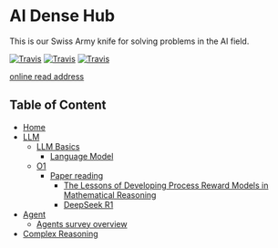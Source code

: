 # AI Dense Hub

This is our Swiss Army knife for solving problems in the AI field.

[![Travis](https://img.shields.io/badge/language-Java-blue.svg)]()
[![Travis](https://img.shields.io/badge/language-Python-red.svg)]()
[![Travis](https://img.shields.io/badge/language-Go-red.svg)]()

[online read address](https://blog.densehub.com)

## Table of Content

* [Home](/)
* [LLM](/01.大语言模型基础/)
  * [LLM Basics](/01.大语言模型基础/)
    * [Language Model](/01.大语言模型基础/1.语言模型/1.语言模型.md "1.语言模型")
  * [O1]()
    * [Paper reading](/LLM-Train/o1/paper_reading/)
      * [The Lessons of Developing Process Reward Models in Mathematical Reasoning](/LLM-Train/o1/paper_reading/_The%20Lesson%20of%20PRM.md)
      * [DeepSeek R1](/LLM-Train/o1/paper_reading/_DeepSeek_R1.md)
* [Agent](/Agent/)
  * [Agents survey overview](/Agent/agent_frameworks_overview.md "Agent frameworks overview")
* [Complex Reasoning](/LLM-Train/complex_reasoning/)
